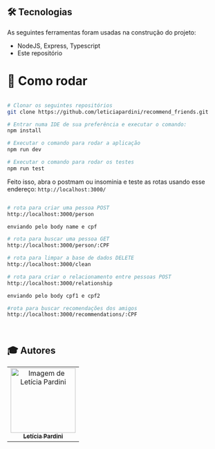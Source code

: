 
## 🛠 Tecnologias

As seguintes ferramentas foram usadas na construção do projeto:

- NodeJS, Express, Typescript
- Este repositório



# 👷 Como rodar

```bash

# Clonar os seguintes repositórios
git clone https://github.com/leticiapardini/recommend_friends.git

# Entrar numa IDE de sua preferência e executar o comando:
npm install

# Executar o comando para rodar a aplicação
npm run dev

# Executar o comando para rodar os testes
npm run test

```

Feito isso, abra o postmam ou insominia e teste as rotas usando esse endereço: `http://localhost:3000/`

```bash

# rota para criar uma pessoa POST
http://localhost:3000/person

enviando pelo body name e cpf

# rota para buscar uma pessoa GET
http://localhost:3000/person/:CPF

# rota para limpar a base de dados DELETE
http://localhost:3000/clean

# rota para criar o relacionamento entre pessoas POST
http://localhost:3000/relationship

enviando pelo body cpf1 e cpf2

#rota para buscar recomendações dos amigos
http://localhost:3000/recommendations/:CPF

```

<br>

## :mortar_board: Autores

<table>
    <tr>
        <td align="center">
            <a href="https://github.com/leticiapardini">
                <img src="https://avatars.githubusercontent.com/u/97961576?v=4.png" width="150px;" alt="Imagem de Letícia Pardini" />
                <br />
                <sub><b>Letícia Pardini</b></sub>
            </a>
        </td>
    </tr>
</table>
